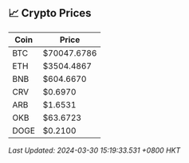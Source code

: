 ## 📈 Crypto Prices

| Coin | Price |
| ---- | ----- |
| BTC | $70047.6786 |
| ETH | $3504.4867 |
| BNB | $604.6670 |
| CRV | $0.6970 |
| ARB | $1.6531 |
| OKB | $63.6723 |
| DOGE | $0.2100 |

_Last Updated: 2024-03-30 15:19:33.531 +0800 HKT_